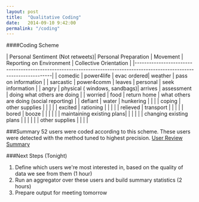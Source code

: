```yaml
---
layout: post
title:  "Qualitative Coding"
date:   2014-09-10 9:42:00
permalink: "/coding"
---
```


####Coding Scheme
	
| Personal Sentiment (Not retweets)| Personal Preparation | Movement | Reporting on Environment  | Collective Orientation | 
|-------------------------------------------------------------------------------------------------------------------------|
| comedic	                         | power4life           | evac ordered| weather                | pass on information    |
| sarcastic                        | power4comm           | leaves      | personal               | seek information       |
| angry	                         | physical ( windows, sandbags)| arrives  | assessment        | doing what others are doing |
| worried	                         | food                 | return home | what others are doing (social reporting)        |
| defiant                          | water                | hunkering   |                        |                        |
| coping	                         | other supplies       |             |                        |                        |
| excited	                         | rationing            |             |                        |                        |
| relieved                         | transport            |             |                        |                        |
| bored                            | booze                |             |                        |                        |
|                                  | maintaining existing plans|        |                        |                        |
|                                  | changing existing plans |          |                        |                        |
|                                  | other supplies       |             |                        |                        |                         


###Summary
52 users were coded according to this scheme.  These users were detected with the method tuned to highest precision. [User Review Summary](https://docs.google.com/a/colorado.edu/spreadsheets/d/1rYNTBbGJLd_gE7hG--x2WLHLhvTN9ZF1LOt9mujE3FU/edit#gid=0)

###Next Steps (Tonight)
1. Define which users we're most interested in, based on the quality of data we see from them (1 hour)
2. Run an aggregator over these users and build summary statistics (2 hours)
3. Prepare output for meeting tomorrow